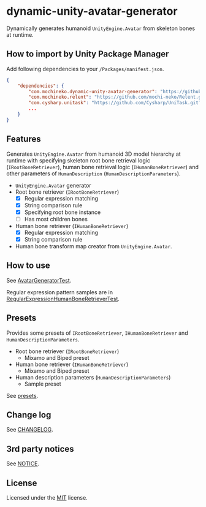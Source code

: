 # dynamic-unity-avatar-generator
Dynamically generates humanoid `UnityEngine.Avatar` from skeleton bones at runtime.

## How to import by Unity Package Manager

Add following dependencies to your `/Packages/manifest.json`.

```json
{
    "dependencies": {
        "com.mochineko.dynamic-unity-avatar-generator": "https://github.com/mochi-neko/dynamic-unity-avatar-generator.git?path=/Assets/Mochineko/DynamicUnityAvatarGenerator#0.2.0",
        "com.mochineko.relent": "https://github.com/mochi-neko/Relent.git?path=/Assets/Mochineko/Relent#0.2.0",
        "com.cysharp.unitask": "https://github.com/Cysharp/UniTask.git?path=src/UniTask/Assets/Plugins/UniTask",
        ...
    }
}
```

## Features

Generates `UnityEngine.Avatar` from humanoid 3D model hierarchy at runtime
 with specifying skeleton root bone retrieval logic (`IRootBoneRetriever`),
 human bone retrieval logic (`IHumanBoneRetriever`)
 and other parameters of `HumanDescription` (`HumanDescriptionParameters`).

- `UnityEngine.Avatar` generator
- Root bone retriever (`IRootBoneRetriever`)
  - [x] Regular expression matching
  - [x] String comparison rule
  - [x] Specifying root bone instance
  - [ ] Has most children bones
- Human bone retriever (`IHumanBoneRetriever`)
  - [x] Regular expression matching
  - [x] String comparison rule
- Human bone transform map creator from `UnityEngine.Avatar`.

## How to use

See [AvatarGeneratorTest](./Assets/Mochineko/DynamicUnityAvatarGenerator.Tests/AvatarGeneratorTest.cs).

Regular expression pattern samples are in [RegularExpressionHumanBoneRetrieverTest](./Assets/Mochineko/DynamicUnityAvatarGenerator.Tests/RegularExpressionHumanBoneRetrieverTest.cs).

## Presets

Provides some presets of `IRootBoneRetriever`, `IHumanBoneRetriever` and `HumanDescriptionParameters`.

- Root bone retriever (`IRootBoneRetriever`)
  - Mixamo and Biped preset 
- Human bone retriever (`IHumanBoneRetriever`)
  - Mixamo and Biped preset 
- Human description parameters (`HumanDescriptionParameters`)
  - Sample preset 

See [presets](./Assets/Mochineko/DynamicUnityAvatarGenerator/Presets).

## Change log

See [CHANGELOG](./CHANGELOG.md).

## 3rd party notices

See [NOTICE](./NOTICE.md).

## License

Licensed under the [MIT](./LICENSE) license.
